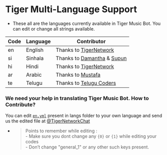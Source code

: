 # Tiger Multi-Language Support

- These all are the languages currently available in Tiger Music Bot. You can edit or change all strings available.

| Code | Language | Contributor |
|-|-------|-------|
| en | English | Thanks to [TigerNetwork](https://t.me/TigerNetwork)
| si | Sinhala  | Thanks to [Damantha](https://t.me/MrItzme) & [Supun](https://t.me/Supunma)
| hi | Hindi  | Thanks to [TigerNetwork](https://t.me/TigerNetwork)
| ar | Arabic | Thanks to [Mustafa](https://t.me/tr_4z)
| te | Telugu | Thanks to [Telugu Coders](https://t.me/tgshadow_fighters)


### We need your help in translating Tiger Music Bot. How to Contribute?

You can edit [`en.yml`](https://github.com/TigerNetwork/public/blob/master/strings/langs/en.yml) present in langs folder to your own language and send us the edited file at [@TigerNetworkChat](https://t.me/TigerNetworkChat)

- > Points to remember while editing : <br> - Make sure you dont change any `{0}` or `{1}` while editing your codes <br> - Don’t change "general_1" or any other such keys present.
